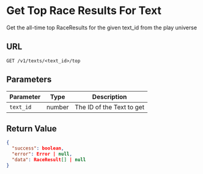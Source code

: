 # Get Top Race Results For Text

Get the all-time top RaceResults for the given text_id from the play universe

## URL

`GET /v1/texts/<text_id>/top`

## Parameters

| Parameter  | Type               | Description                                                                    |
|------------|--------------------|--------------------------------------------------------------------------------|
| `text_id`  | number             | The ID of the Text to get                                                      |

## Return Value

```json
{
  "success": boolean,
  "error": Error | null,
  "data": RaceResult[] | null
}
```